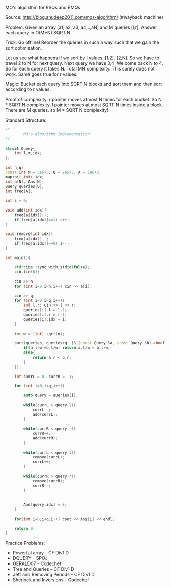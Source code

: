 MO's algorithm for RSQs and RMQs 

Source: http://blog.anudeep2011.com/mos-algorithm/ (#wayback machine)

Problem: Given an array [a1, a2, a3, a4...,aN] and M queries [l,r]. Answer each query in O(M+N) SQRT N.

Trick: Go offline! Reorder the queries in such a way such that we gain the sqrt optimization.

Let us see what happens if we sort by l values. [1,2], [2,N]. So we have to travel 2 to N for next query. Next query we have 3,4. We come back N to 4. So for each query it
takes N. Total MN complexity. This surely does not work. Same goes true for r values. 

Magic: Bucket each query into SQRT N blocks and sort them and then sort according to r values.

Proof of complexity: r pointer moves atmost N times for each bucket. So N * SQRT N complexity. 
l pointer moves at most SQRT N times inside a block. There are M queries. so M * SQRT N complexity!  

Standard Structure: 

```cpp
/*
		MO's algorithm implementation 
*/
 
struct Query{
	int l,r,idx;
};
 
int n,q;
const int N = 3e5+5, Q = 2e5+5, A = 1e6+3;
map<pii,int> idx; 
int a[N], Ans[N]; 
Query queries[Q];
int freq[A];
 
int s = 0;
 
void add(int idx){
	freq[a[idx]]++;
	if(freq[a[idx]]==1) s++; 
}
 
void remove(int idx){
	freq[a[idx]]--;
	if(freq[a[idx]]==0) s--; 
}
 
int main(){
	
	std::ios::sync_with_stdio(false);
	cin.tie(0);
	
	cin >> n;
	for (int i=0;i<n;i++) cin >> a[i];
	
	cin >> q;
	for (int i=0;i<q;i++){
		int l,r; cin >> l >> r;
		queries[i].l = l-1;
		queries[i].r = r-1;
		queries[i].idx = i;
	}
	
	int w = (int) sqrt(n); 
	
	sort(queries, queries+q, [&](const Query &a, const Query &b)->bool{
		if(a.l/w!=b.l/w) return a.l/w < b.l/w;
		else{
			return a.r < b.r; 
		}
	});
	
	int currL = 0, currR = -1;
		
	for (int i=0;i<q;i++){
		
		auto query = queries[i];
		
		while(currL > query.l){
			currL--;
			add(currL);
		}
		
		while(currR < query.r){
			currR++;
			add(currR);	
		}
		
		while(currL < query.l){
			remove(currL);
			currL++;
		}
		
		while(currR > query.r){
			remove(currR);
			currR--;
		}
		
	
		Ans[query.idx] = s; 
	}
	
	for(int i=0;i<q;i++) cout << Ans[i] << endl;
	
	return 0;
}
```

Practice Problems: 

* Powerful array – CF Div1 D
* DQUERY – SPOJ
* GERALD07 – Codechef
* Tree and Queries – CF Div1 D
* Jeff and Removing Periods – CF Div1 D
* Sherlock and Inversions – Codechef
